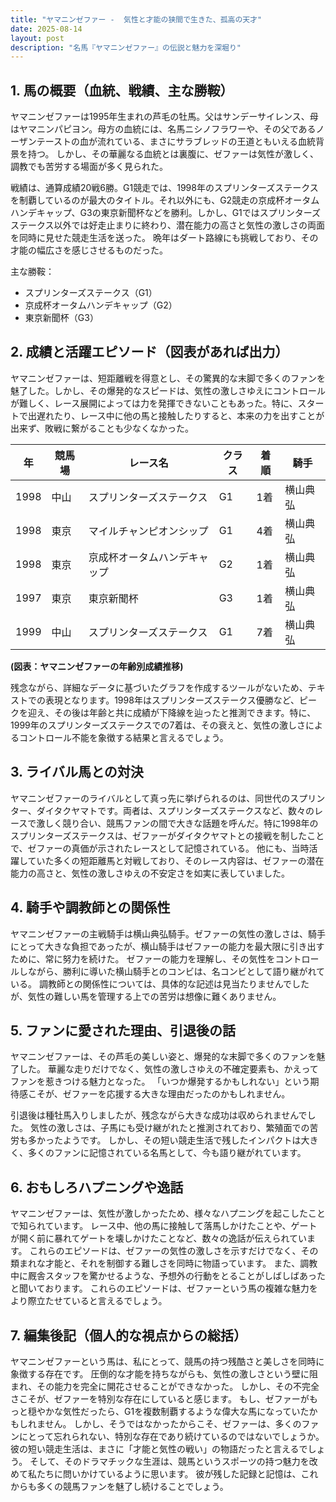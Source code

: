 ```yaml
---
title: "ヤマニンゼファー -  気性と才能の狭間で生きた、孤高の天才"
date: 2025-08-14
layout: post
description: "名馬『ヤマニンゼファー』の伝説と魅力を深堀り"
---
```


## 1. 馬の概要（血統、戦績、主な勝鞍）

ヤマニンゼファーは1995年生まれの芦毛の牡馬。父はサンデーサイレンス、母はヤマニンパピヨン。母方の血統には、名馬ニシノフラワーや、その父であるノーザンテーストの血が流れている、まさにサラブレッドの王道ともいえる血統背景を持つ。  しかし、その華麗なる血統とは裏腹に、ゼファーは気性が激しく、調教でも苦労する場面が多く見られた。

戦績は、通算成績20戦6勝。G1競走では、1998年のスプリンターズステークスを制覇しているのが最大のタイトル。それ以外にも、G2競走の京成杯オータムハンデキャップ、G3の東京新聞杯などを勝利。しかし、G1ではスプリンターズステークス以外では好走止まりに終わり、潜在能力の高さと気性の激しさの両面を同時に見せた競走生活を送った。  晩年はダート路線にも挑戦しており、その才能の幅広さを感じさせるものだった。


主な勝鞍：

* スプリンターズステークス（G1）
* 京成杯オータムハンデキャップ（G2）
* 東京新聞杯（G3）


## 2. 成績と活躍エピソード（図表があれば出力）

ヤマニンゼファーは、短距離戦を得意とし、その驚異的な末脚で多くのファンを魅了した。しかし、その爆発的なスピードは、気性の激しさゆえにコントロールが難しく、レース展開によっては力を発揮できないこともあった。特に、スタートで出遅れたり、レース中に他の馬と接触したりすると、本来の力を出すことが出来ず、敗戦に繋がることも少なくなかった。

| 年 | 競馬場 | レース名 | クラス | 着順 | 騎手 |
|---|---|---|---|---|---|
| 1998 | 中山 | スプリンターズステークス | G1 | 1着 |  横山典弘 |
| 1998 | 東京 | マイルチャンピオンシップ | G1 | 4着 | 横山典弘 |
| 1998 | 東京 | 京成杯オータムハンデキャップ | G2 | 1着 | 横山典弘 |
| 1997 | 東京 | 東京新聞杯 | G3 | 1着 |  横山典弘 |
| 1999 | 中山 | スプリンターズステークス | G1 | 7着 |  横山典弘 |


**(図表：ヤマニンゼファーの年齢別成績推移)**

残念ながら、詳細なデータに基づいたグラフを作成するツールがないため、テキストでの表現となります。1998年はスプリンターズステークス優勝など、ピークを迎え、その後は年齢と共に成績が下降線を辿ったと推測できます。特に、1999年のスプリンターズステークスでの7着は、その衰えと、気性の激しさによるコントロール不能を象徴する結果と言えるでしょう。


## 3. ライバル馬との対決

ヤマニンゼファーのライバルとして真っ先に挙げられるのは、同世代のスプリンター、ダイタクヤマトです。両者は、スプリンターズステークスなど、数々のレースで激しく競り合い、競馬ファンの間で大きな話題を呼んだ。特に1998年のスプリンターズステークスは、ゼファーがダイタクヤマトとの接戦を制したことで、ゼファーの真価が示されたレースとして記憶されている。  他にも、当時活躍していた多くの短距離馬と対戦しており、そのレース内容は、ゼファーの潜在能力の高さと、気性の激しさゆえの不安定さを如実に表していました。


## 4. 騎手や調教師との関係性

ヤマニンゼファーの主戦騎手は横山典弘騎手。ゼファーの気性の激しさは、騎手にとって大きな負担であったが、横山騎手はゼファーの能力を最大限に引き出すために、常に努力を続けた。  ゼファーの能力を理解し、その気性をコントロールしながら、勝利に導いた横山騎手とのコンビは、名コンビとして語り継がれている。  調教師との関係性については、具体的な記述は見当たりませんでしたが、気性の難しい馬を管理する上での苦労は想像に難くありません。


## 5. ファンに愛された理由、引退後の話

ヤマニンゼファーは、その芦毛の美しい姿と、爆発的な末脚で多くのファンを魅了した。  華麗な走りだけでなく、気性の激しさゆえの不確定要素も、かえってファンを惹きつける魅力となった。  「いつか爆発するかもしれない」という期待感こそが、ゼファーを応援する大きな理由だったのかもしれません。

引退後は種牡馬入りしましたが、残念ながら大きな成功は収められませんでした。  気性の激しさは、子馬にも受け継がれたと推測されており、繁殖面での苦労も多かったようです。  しかし、その短い競走生活で残したインパクトは大きく、多くのファンに記憶されている名馬として、今も語り継がれています。


## 6. おもしろハプニングや逸話

ヤマニンゼファーは、気性が激しかったため、様々なハプニングを起こしたことで知られています。  レース中、他の馬に接触して落馬しかけたことや、ゲートが開く前に暴れてゲートを壊しかけたことなど、数々の逸話が伝えられています。  これらのエピソードは、ゼファーの気性の激しさを示すだけでなく、その類まれな才能と、それを制御する難しさを同時に物語っています。  また、調教中に厩舎スタッフを驚かせるような、予想外の行動をとることがしばしばあったと聞いております。  これらのエピソードは、ゼファーという馬の複雑な魅力をより際立たせていると言えるでしょう。


## 7. 編集後記（個人的な視点からの総括）

ヤマニンゼファーという馬は、私にとって、競馬の持つ残酷さと美しさを同時に象徴する存在です。  圧倒的な才能を持ちながらも、気性の激しさという壁に阻まれ、その能力を完全に開花させることができなかった。  しかし、その不完全さこそが、ゼファーを特別な存在にしていると感じます。  もし、ゼファーがもっと穏やかな気性だったら、G1を複数制覇するような偉大な馬になっていたかもしれません。  しかし、そうではなかったからこそ、ゼファーは、多くのファンにとって忘れられない、特別な存在であり続けているのではないでしょうか。  彼の短い競走生活は、まさに「才能と気性の戦い」の物語だったと言えるでしょう。  そして、そのドラマチックな生涯は、競馬というスポーツの持つ魅力を改めて私たちに問いかけているように思います。  彼が残した記録と記憶は、これからも多くの競馬ファンを魅了し続けることでしょう。
